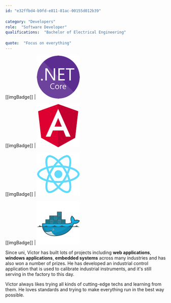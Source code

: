 ```yaml
---
id: "e32ffbd4-b9fd-e811-81ac-00155d012b39"

category: "Developers"
role:  "Software Developer"
qualifications:  "Bachelor of Electrical Engineering"

quote:  "Focus on everything"
---
```


[[imgBadge]]
| ![dotnetcore.png](../badges/Developer-dotnet-core.png)

[[imgBadge]]
| ![angular.png](../badges/Developer-angular.png)

[[imgBadge]]
| ![react.png](../badges/Developer-react.png)

[[imgBadge]]
| ![docker.png](../badges/Developer-docker.png)

Since uni, Victor has built lots of projects including **web applications**, **windows applications**, **embedded systems** across many industries and has also won a number of prizes. He has developed an industrial control application that is used to calibrate industrial instruments, and it's still serving in the factory to this day.  

Victor always likes trying all kinds of cutting-edge techs and learning from them. He loves standards and trying to make everything run in the best way possible.  
